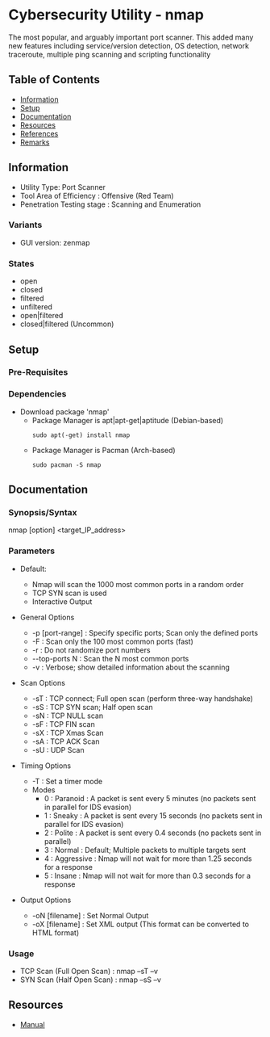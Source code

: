 # Cybersecurity Utility - nmap

The most popular, and arguably important port scanner. 
This added many new features including service/version detection, OS detection, network traceroute, multiple ping scanning and scripting functionality

## Table of Contents
- [Information](#information)
- [Setup](#setup)
- [Documentation](#documentation)
- [Resources](#resources)
- [References](#references)
- [Remarks](#remarks)

## Information

+ Utility Type: Port Scanner
+ Tool Area of Efficiency : Offensive (Red Team)
+ Penetration Testing stage : Scanning and Enumeration

### Variants

+ GUI version: zenmap
    
### States
+ open
+ closed
+ filtered
+ unfiltered
+ open|filtered
+ closed|filtered (Uncommon)

## Setup

### Pre-Requisites

### Dependencies

- Download package 'nmap'
    - Package Manager is apt|apt-get|aptitude (Debian-based)
        ```console
        sudo apt(-get) install nmap
        ```
    - Package Manager is Pacman (Arch-based)
        ```console
        sudo pacman -S nmap
        ```

## Documentation

### Synopsis/Syntax

nmap [option] <target_IP_address>

### Parameters
- Default: 
    + Nmap will scan the 1000 most common ports in a random order
    + TCP SYN scan is used
    + Interactive Output

- General Options
    + -p [port-range] : Specify specific ports; Scan only the defined ports
    + -F : Scan only the 100 most common ports (fast)
    + -r : Do not randomize port numbers
    + --top-ports N : Scan the N most common ports
    + -v : Verbose; show detailed information about the scanning
- Scan Options
    + -sT : TCP connect; Full open scan (perform three-way handshake)
    + -sS : TCP SYN scan; Half open scan
    + -sN : TCP NULL scan
    + -sF : TCP FIN scan
    + -sX : TCP Xmas Scan
    + -sA : TCP ACK Scan
    + -sU : UDP Scan
- Timing Options
    + -T<mode> : Set a timer mode
    - Modes
        + 0 : Paranoid : A packet is sent every 5 minutes (no packets sent in parallel for IDS evasion)
        + 1 : Sneaky : A packet is sent every 15 seconds (no packets sent in parallel for IDS evasion)
        + 2 : Polite : A packet is sent every 0.4 seconds (no packets sent in parallel)
        + 3 : Normal : Default; Multiple packets to multiple targets sent
        + 4 : Aggressive : Nmap will not wait for more than 1.25 seconds for a response
        + 5 : Insane : Nmap will not wait for more than 0.3 seconds for a response
- Output Options
    + -oN [filename] : Set Normal Output
    + -oX [filename] : Set XML output (This format can be converted to HTML format)

### Usage

+ TCP Scan (Full Open Scan) : nmap –sT –v <target IP address>
+ SYN Scan (Half Open Scan) : nmap –sS –v <target IP address>

## Resources
- [Manual](https://nmap.org)

